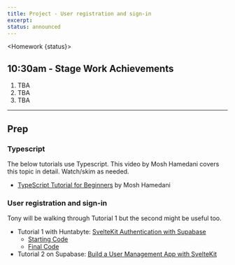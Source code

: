 ```yaml
---
title: Project - User registration and sign-in
excerpt: 
status: announced
---
```

<script>
	import Homework from "$lib/components/Homework.svelte";
	import LessonPlan from "$lib/components/LessonPlan.svelte";
</script>

<Homework {status}>

## 10:30am - Stage Work Achievements
1. TBA
2. TBA
3. TBA

---

## Prep
### Typescript
The below tutorials use Typescript. This video by Mosh Hamedani covers this topic in detail. Watch/skim as needed.
- [TypeScript Tutorial for Beginners](https://www.youtube.com/watch?v=d56mG7DezGs) by Mosh Hamedani

### User registration and sign-in
Tony will be walking through Tutorial 1 but the second might be useful too.
- Tutorial 1 with Huntabyte: [SvelteKit Authentication with Supabase](https://www.youtube.com/watch?v=lSm0GNnh-0I)
    - [Starting Code](https://github.com/huntabyte/sk-supabase-auth)
    - [Final Code](https://github.com/huntabyte/sk-supabase-auth/tree/final-code)
- Tutorial 2 on Supabase: [Build a User Management App with SvelteKit](https://supabase.com/docs/guides/getting-started/tutorials/with-sveltekit)

</Homework>